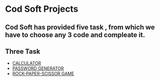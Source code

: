 # Cod Soft Projects
## Cod Soft has provided five task , from which we have to choose any 3 code and compleate it.
## Three Task
- [CALCULATOR](https://github.com/devKOff/CodSoft/blob/master/calculator.py)
- [PASSWORD GENERATOR](https://github.com/devKOff/CodSoft/blob/master/passwordGenerator.py)
- [ROCK-PAPER-SCISSOR GAME](#contributing)
